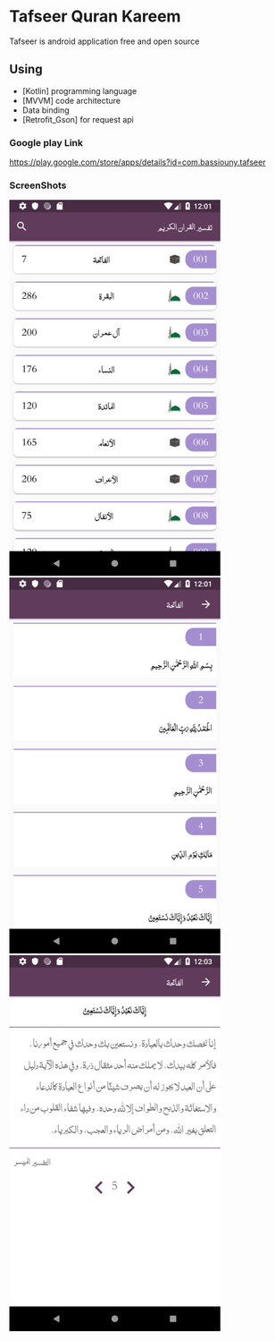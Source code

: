 # Tafseer Quran Kareem
Tafseer is android application free and open source

## Using

* [Kotlin] programming language
* [MVVM] code architecture
* Data binding
* [Retrofit_Gson] for request api


### Google play Link
https://play.google.com/store/apps/details?id=com.bassiouny.tafseer


### ScreenShots
![alt text](https://raw.githubusercontent.com/ahmed-bassiouny/Tafseer/master/img_1.png)
![alt text](https://raw.githubusercontent.com/ahmed-bassiouny/Tafseer/master/img_2.png)
![alt text](https://raw.githubusercontent.com/ahmed-bassiouny/Tafseer/master/img_3.png)
